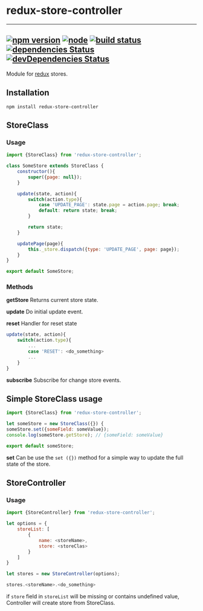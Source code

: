 # redux-store-controller 

---
[![npm version](https://img.shields.io/npm/v/redux-store-controller.svg)](https://www.npmjs.com/package/redux-store-controller)
[![node](https://img.shields.io/node/v/gh-badges.svg)](https://github.com/mordenius/redux-store-controller)
[![build status](https://travis-ci.org/mordenius/redux-store-controller.svg?branch=master)](https://travis-ci.org/mordenius/redux-store-controller)
[![dependencies Status](https://david-dm.org/mordenius/redux-store-controller/status.svg)](https://david-dm.org/mordenius/redux-store-controller)
[![devDependencies Status](https://david-dm.org/mordenius/redux-store-controller/dev-status.svg)](https://david-dm.org/javiercf/redux-store-controller?type=dev)
---

Module for [redux](https://www.npmjs.com/package/redux) stores.

## Installation

```
npm install redux-store-controller
```

## StoreClass
### Usage

```javascript
import {StoreClass} from 'redux-store-controller';

class SomeStore extends StoreClass {
	constructor(){
		super({page: null});
	}

	update(state, action){
		switch(action.type){
			case 'UPDATE_PAGE': state.page = action.page; break;
			default: return state; break;
		}

		return state;
	}

	updatePage(page){
		this._store.dispatch({type: 'UPDATE_PAGE', page: page});
	}
}

export default SomeStore;
```

### Methods
**getStore**
Returns current store state.

**update**
Do initial update event.

**reset**
Handler for reset state

```javascript
update(state, action){
    switch(action.type){
        ...
        case 'RESET': <do_something>
        ...
    }
}
```
**subscribe**
Subscribe for change store events.


## Simple StoreClass usage

```javascript
import {StoreClass} from 'redux-store-controller';

let someStore = new StoreClass({}) {
someStore.set({someField: someValue});
console.log(someStore.getStore); // {someField: someValue}

export default someStore;
```

**set**
Can be use the ```set ({})``` method for a simple way to update the full state of the store.

## StoreController
### Usage
```javascript
import {StoreController} from 'redux-store-controller';

let options = {
    storeList: [
        {
            name: <storeName>,
            store: <storeClas>
        }
    ]
}

let stores = new StoreController(options);

stores.<storeName>.<do_something>
```

if ```store``` field in ```storeList``` will be missing or contains undefined value, Controller will create store from StoreClass.